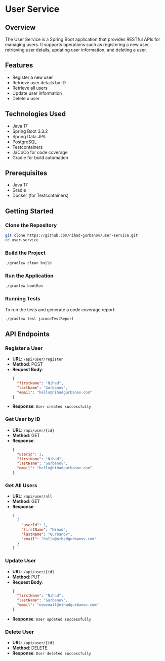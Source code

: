 # User Service

## Overview
The User Service is a Spring Boot application that provides RESTful APIs for managing users. It supports operations such as registering a new user, retrieving user details, updating user information, and deleting a user.

## Features
- Register a new user
- Retrieve user details by ID
- Retrieve all users
- Update user information
- Delete a user

## Technologies Used
- Java 17
- Spring Boot 3.3.2
- Spring Data JPA
- PostgreSQL
- Testcontainers
- JaCoCo for code coverage
- Gradle for build automation

## Prerequisites
- Java 17
- Gradle
- Docker (for Testcontainers)

## Getting Started

### Clone the Repository
```sh
git clone https://github.com/nihad-gurbanov/user-service.git
cd user-service
```

### Build the Project
```sh
./gradlew clean build
```

### Run the Application
```sh
./gradlew bootRun
```

### Running Tests
To run the tests and generate a code coverage report:
```sh
./gradlew test jacocoTestReport
```

## API Endpoints

### Register a User
- **URL**: `/api/user/register`
- **Method**: POST
- **Request Body**:
  ```json
  {
    "firstName": "Nihad",
    "lastName": "Gurbanov",
    "email": "hello@nihadgurbanov.com"
  }
  ```
- **Response**: `User created successfully`

### Get User by ID
- **URL**: `/api/user/{id}`
- **Method**: GET
- **Response**:
  ```json
  {
    "userId": 1,
    "firstName": "Nihad",
    "lastName": "Gurbanov",
    "email": "hello@nihadgurbanov.com"
  }
  ```

### Get All Users
- **URL**: `/api/user/all`
- **Method**: GET
- **Response**:
  ```json
  [
    {
      "userId": 1,
      "firstName": "Nihad",
      "lastName": "Gurbanov",
      "email": "hello@nihadgurbanov.com"
    }
  ]
  ```

### Update User
- **URL**: `/api/user/{id}`
- **Method**: PUT
- **Request Body**:
  ```json
  {
    "firstName": "Nihad",
    "lastName": "Gurbanov",
    "email": "newemail@nihadgurbanov.com"
  }
  ```
- **Response**: `User updated successfully`

### Delete User
- **URL**: `/api/user/{id}`
- **Method**: DELETE
- **Response**: `User deleted successfully`
